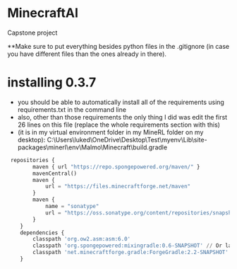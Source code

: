 # MinecraftAI
Capstone project 

**Make sure to put everything besides python files in the .gitignore (in case you have different files than the ones already in there). 

# installing 0.3.7
- you should be able to automatically install all of the requirements using requirements.txt in the command line
- also, other than those requirements the only thing I did was edit the first 26 lines on this file (replace the whole requirements section with this)
- (it is in my virtual environment folder in my MineRL folder on my desktop):  C:\Users\luked\OneDrive\Desktop\Test\myenv\Lib\site-packages\minerl\env\Malmo\Minecraft\build.gradle

```python
 repositories {
        maven { url "https://repo.spongepowered.org/maven/" }
        mavenCentral()
        maven {
            url = "https://files.minecraftforge.net/maven"
        }
        maven {
            name = "sonatype"
            url = "https://oss.sonatype.org/content/repositories/snapshots/"
        }
    }
    dependencies {
        classpath 'org.ow2.asm:asm:6.0'
        classpath 'org.spongepowered:mixingradle:0.6-SNAPSHOT' // Or latest 0.6 version
        classpath 'net.minecraftforge.gradle:ForgeGradle:2.2-SNAPSHOT'
    }
```

